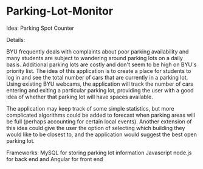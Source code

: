 Parking-Lot-Monitor
===================
Idea: Parking Spot Counter

Details:

BYU frequently deals with complaints about poor parking availability and many students are 	subject to wandering around parking lots on a daily basis. 	Additional parking lots are costly and don't seem to be high on 	BYU's priority list.
The idea of this application is to create a place for students to log in and see the total number of cars that are currently in a parking lot. Using existing BYU 	webcams, the application will track the number of cars entering and exiting a particular parking lot, providing the user with a good idea of whether that parking lot will have spaces available.

The application may keep track of some simple statistics, but more complicated algorithms could be added to forecast when parking areas will be full (perhaps accounting for certain local events).
Another extension of this idea could give the user the option of selecting which building they would like to be closest to, and the application would suggest the best open parking lot.

Frameworks: 
MySQL for storing parking lot information
Javascript node.js for back end and Angular for front end
